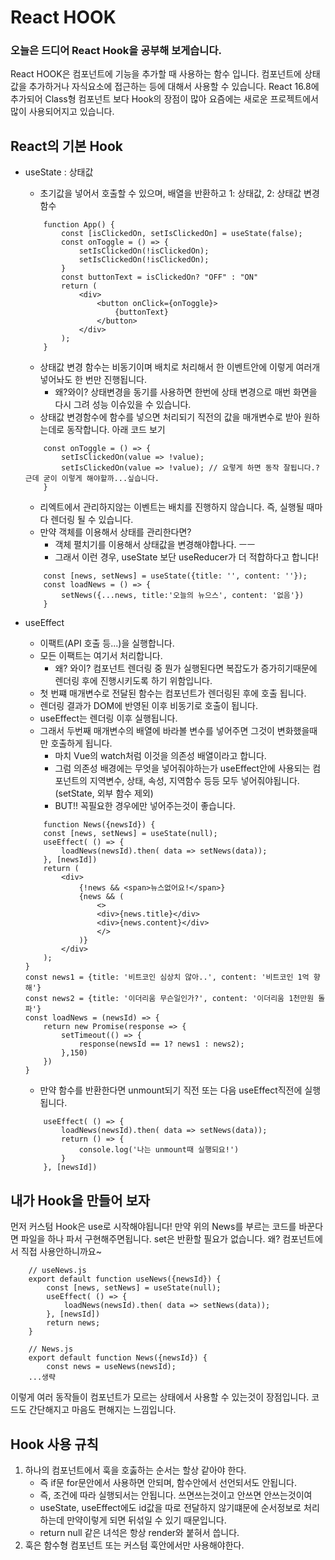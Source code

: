 # React HOOK

### 오늘은 드디어 React Hook을 공부해 보게습니다.
React HOOK은 컴포넌트에 기능을 추가할 때 사용하는 함수 입니다.
컴포넌트에 상태값을 추가하거나 자식요소에 접근하는 등에 대해서 사용할 수 있습니다.
React 16.8에 추가되어 Class형 컴포넌트 보다 Hook의 장점이 많아 요즘에는 새로운 프로젝트에서 많이 사용되어지고 있습니다.

## React의 기본 Hook

- useState : 상태값
    - 초기값을 넣어서 호출할 수 있으며, 배열을 반환하고 1: 상태값, 2: 상태값 변경 함수
    ```
        function App() {
            const [isClickedOn, setIsClickedOn] = useState(false);
            const onToggle = () => {
                setIsClickedOn(!isClickedOn);
                setIsClickedOn(!isClickedOn);
            }
            const buttonText = isClickedOn? "OFF" : "ON"
            return (
                <div>
                    <button onClick={onToggle}>
                        {buttonText}
                    </button>
                </div>
            );
        }
    ```
    - 상태값 변경 함수는 비동기이며 배치로 처리해서 한 이벤트안에 이렇게 여러개 넣어놔도 한 번만 진행됩니다.
        - 왜?와이? 상태변경을 동기를 사용하면 한번에 상태 변경으로 매번 화면을 다시 그려 성능 이슈있을 수 있습니다.
    - 상태값 변경함수에 함수를 넣으면 처리되기 직전의 값을 매개변수로 받아 원하는데로 동작합니다. 아래 코드 보기
    ```
        const onToggle = () => {
            setIsClickedOn(value => !value);
            setIsClickedOn(value => !value); // 요렇게 하면 동작 잘됩니다.? 근데 굳이 이렇게 해야할까...싶습니다.
        }
    ```
    - 리엑트에서 관리하지않는 이벤트는 배치를 진행하지 않습니다. 즉, 실행될 때마다 렌더링 될 수 있습니다.
    - 만약 객체를 이용해서 상태를 관리한다면?
        - 객체 펼치기를 이용해서 상태값을 변경해야합나다. ㅡㅡ
        - 그래서 이런 경우, useState 보단 useReducer가 더 적합하다고 합니다!
    ```
        const [news, setNews] = useState({title: '', content: ''});
        const loadNews = () => {
            setNews({...news, title:'오늘의 뉴으스', content: '없음'})
        }
    ```

- useEffect
    - 이팩트(API 호출 등...)을 실행합니다.
    - 모든 이팩트는 여기서 처리합니다.
        - 왜? 와이? 컴포넌트 렌더링 중 뭔가 실행된다면 복잡도가 증가히기때문에 렌더링 후에 진행시키도록 하기 위함입니다.
    - 첫 번쨰 매개변수로 전달된 함수는 컴포넌트가 렌더링된 후에 호출 됩니다.
    - 렌더링 결과가 DOM에 반영된 이후 비동기로 호출이 됩니다.
    - useEffect는 렌더링 이후 실행됩니다.
    - 그래서 두번째 매개변수의 배열에 바라볼 변수를 넣어주면 그것이 변화했을때만 호출하게 됩니다.
        - 마치 Vue의 watch처럼 이것을 의존성 배열이라고 합니다.
        - 그럼 의존성 배경에는 무엇을 넣어줘야하는가 useEffect안에 사용되는 컴포넌트의 지역변수, 상태, 속성, 지역함수 등등 모두 넣어줘야됩니다. (setState, 외부 함수  제외)
        - BUT!! 꼭필요한 경우에만 넣어주는것이 좋습니다.
    ```
        function News({newsId}) {
        const [news, setNews] = useState(null);
        useEffect( () => {
            loadNews(newsId).then( data => setNews(data));
        }, [newsId])
        return (
            <div>
                {!news && <span>뉴스없어요!</span>}
                {news && (
                    <>
                    <div>{news.title}</div>
                    <div>{news.content}</div>
                    </>
                )}
            </div>
        );
    }
    const news1 = {title: '비트코인 심상치 않아..', content: '비트코인 1억 향해'}
    const news2 = {title: '이더리움 무슨일인가?', content: '이더리움 1천만원 돌파'}
    const loadNews = (newsId) => {
        return new Promise(response => {
            setTimeout(() => {
                response(newsId == 1? news1 : news2);
            },150)
        })
    }
    ```
    - 만약 함수를 반환한다면 unmount되기 직전 또는 다음 useEffect직전에 실행됩니다.
    ```
        useEffect( () => {
            loadNews(newsId).then( data => setNews(data));
            return () => {
                console.log('나는 unmount때 실행되요!')
            }
        }, [newsId])
    ```

## 내가 Hook을 만들어 보자
먼저 커스텀 Hook은 use로 시작해야됩니다!
만약 위의 News를 부르는 코드를 바꾼다면 파일을 하나 파서 구현해주면됩니다.
set은 반환할 필요가 없습니다. 왜? 컴포넌트에서 직접 사용안하니까요~
```
    // useNews.js
    export default function useNews({newsId}) {
        const [news, setNews] = useState(null);
        useEffect( () => {
            loadNews(newsId).then( data => setNews(data));
        }, [newsId])
        return news;
    }
```

```
    // News.js
    export default function News({newsId}) {
        const news = useNews(newsId);
    ...생략
```

이렇게 여러 동작들이 컴포넌트가 모르는 상태에서 사용할 수 있는것이 장점입니다. 코드도 간단해지고 마음도 편해지는 느낌입니다. 

## Hook 사용 규칙
1. 하나의 컴포넌트에서 훅을 호춣하는 순서는 할상 같아야 한다.
    - 즉 if문 for문안에서 사용하면 안되며, 함수안에서 선언되서도 안됩니다.
    - 즉, 조건에 따라 실행되서는 안됩니다. 쓰면쓰는것이고 안쓰면 안쓰는것이여
    - useState, useEffect에도 id값을 따로 전달하지 않기떄문에 순서정보로 처리하는데 만약이렇게 되면 뒤섞일 수 있기 때문입니다.
    - return null 같은 녀석은 항상 render와 붙혀서 씁니다.
2. 훅은 함수형 컴포넌트 또는 커스텀 훅안에서만 사용해야한다.
